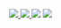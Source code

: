 <div align='center'>
  <a href="https://github.com/cytrowski">
  <img src="https://img.shields.io/badge/GitHub-100000?style=for-the-badge&logo=github&logoColor=white" />
  </a>
  <a href="mailto:bartosz.cytrowski@gmail.com">
  <img src="https://img.shields.io/badge/Gmail-D14836?style=for-the-badge&logo=gmail&logoColor=white" />
  </a>
  <a href="https://www.linkedin.com/in/cytrowski/"><img src="https://img.shields.io/badge/linkedin-%230077B5.svg?&style=for-the-badge&logo=linkedin&logoColor=white" /></a>
  <a href="https://www.linkedin.com/in/cytrowski/"><img src="https://img.shields.io/badge/Twitter-1DA1F2?style=for-the-badge&logo=twitter&logoColor=white" /></a>
</div>
